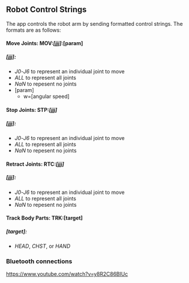 ## Robot Control Strings

The app controls the robot arm by sending formatted control strings. The formats are as follows:

#### Move Joints: **MOV**:***[jjj]***:[param]
##### [jjj]:
- _J0_-_J6_ to represent an individual joint to move
- _ALL_ to represent all joints
- _NaN_ to repesent no joints
- [param]
    - w=[angular speed]

#### Stop Joints: **STP**:***[jjj]***
##### [jjj]: 
- _J0_-_J6_ to represent an individual joint to move
- _ALL_ to represent all joints
- _NaN_ to repesent no joints

#### Retract Joints: **RTC**:***[jjj]***
##### [jjj]: 
- _J0_-_J6_ to represent an individual joint to move
- _ALL_ to represent all joints
- _NaN_ to repesent no joints

#### Track Body Parts: **TRK**:**[target]**
##### [target]: 
- _HEAD_, _CHST_, or _HAND_

### Bluetooth connections
https://www.youtube.com/watch?v=y8R2C86BIUc
